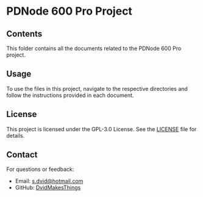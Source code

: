 # PDNode 600 Pro Project

## Contents
This folder contains all the documents related to the PDNode 600 Pro project.

## Usage
To use the files in this project, navigate to the respective directories and follow the instructions provided in each document.

## License
This project is licensed under the GPL-3.0 License. See the [LICENSE](LICENSE) file for details.

## Contact
For questions or feedback:
- Email: [s.dvid@hotmail.com](mailto:s.dvid@hotmail.com)
- GitHub: [DvidMakesThings](https://github.com/DvidMakesThings)
